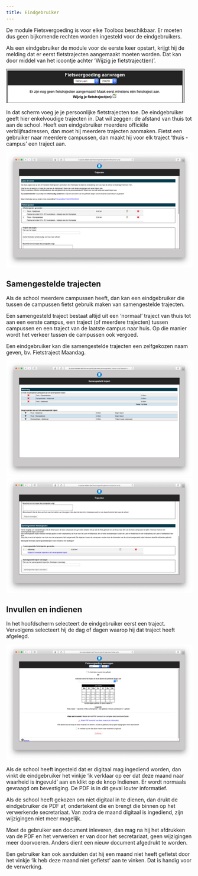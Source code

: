 ```yaml
---
title: Eindgebruiker
---
```


De module Fietsvergoeding is voor elke Toolbox beschikbaar. Er moeten dus geen bijkomende rechten worden ingesteld voor de eindgebruikers.

Als een eindgebruiker de module voor de eerste keer opstart, krijgt hij de melding dat er eerst fietstrajecten aangemaakt moeten worden. Dat kan door middel van het icoontje achter ‘Wijzig je fietstraject(en)’.

![Wijzig fietstrajecten](./fiets_09.png)

In dat scherm voeg je je persoonlijke fietstrajecten toe. De eindgebruiker geeft hier enkelvoudige trajecten in. Dat wil zeggen: de afstand van thuis tot aan de school. Heeft een eindgebruiker meerdere officiële verblijfsadressen, dan moet hij meerdere trajecten aanmaken. Fietst een gebruiker naar meerdere campussen, dan maakt hij voor elk traject ‘thuis - campus’ een traject aan.

![Overzicht fietstrajecten](./trajecten.png)

## Samengestelde trajecten

Als de school meerdere campussen heeft, dan kan een eindgebruiker die tussen de campussen fietst gebruik maken van samengestelde trajecten.

Een samengesteld traject bestaat altijd uit een ‘normaal’ traject van thuis tot aan een eerste campus, een traject (of meerdere trajecten) tussen campussen en een traject van de laatste campus naar huis. Op die manier wordt het verkeer tussen de campussen ook vergoed.

Een eindgebruiker kan die samengestelde trajecten een zelfgekozen naam geven, bv. Fietstraject Maandag.

![Samengestelde Trajecten](./samengesteld_traject.png)
![Samengesteld Traject](./samengestelde_trajecten.png)

## Invullen en indienen

In het hoofdscherm selecteert de eindgebruiker eerst een traject. Vervolgens selecteert hij de dag of dagen waarop hij dat traject heeft afgelegd.

![Fietsvergoeding indienen](./indienen.png)

Als de school heeft ingesteld dat er digitaal mag ingediend worden, dan vinkt de eindgebruiker het vinkje ‘ik verklaar op eer dat deze maand naar waarheid is ingevuld’ aan en klikt op de knop Indienen. Er wordt normaals gevraagd om bevestiging. De PDF is in dit geval louter informatief.

Als de school heeft gekozen om niet digitaal in te dienen, dan drukt de eindgebruiker de PDF af, ondertekent die en brengt die binnen op het verwerkende secretariaat. Van zodra de maand digitaal is ingediend, zijn wijzigingen niet meer mogelijk.

Moet de gebruiker een document inleveren, dan mag na hij het afdrukken van de PDF en het verwerken er van door het secretariaat, geen wijzigingen meer doorvoeren. Anders dient een nieuw document afgedrukt te worden.

Een gebruiker kan ook aanduiden dat hij een maand niet heeft gefietst door het vinkje ‘ik heb deze maand niet gefietst’ aan te vinken. Dat is handig voor de verwerking.
